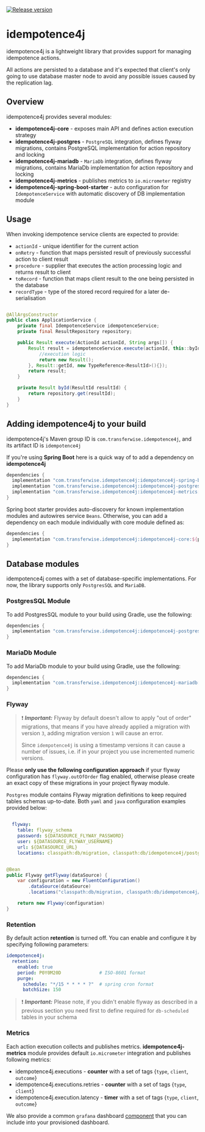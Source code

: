 <a href="https://img.shields.io/badge/release-1.4.0-orange">
        <img src="https://img.shields.io/badge/release-1.4.0-orange"
            alt="Release version"/></a>

# idempotence4j

idempotence4j is a lightweight library that provides support for managing idempotence actions.

All actions are persisted to a database and it's expected that client's only going to use database master node
 to avoid any possible issues caused by the replication lag.

## Overview

idempotence4j provides several modules:

- **idempotence4j-core** - exposes main API and defines action execution strategy
- **idempotence4j-postgres** - `PostgreSQL` integration, defines flyway migrations, contains PostgreSQL implementation for action repository and locking
- **idempotence4j-mariadb** - `MariaDb` integration, defines flyway migrations, contains MariaDb implementation for action repository and locking
- **idempotence4j-metrics** - publishes metrics to `io.micrometer` registry
- **idempotence4j-spring-boot-starter** - auto configuration for `IdempotenceService` with automatic discovery of DB implementation module


## Usage

When invoking idempotence service clients are expected to provide:

- `actionId` - unique identifier for the current action
- `onRetry` - function that maps persisted result of previously successful action to client result
- `procedure` - supplier that executes the action processing logic and returns result to client
- `toRecord` - function that maps client result to the one being persisted in the database
- `recordType` - type of the stored record required for a later de-serialisation

```java

@AllArgsConstructor
public class ApplicationService {
    private final IdempotenceService idempotenceService;
    private final ResultRepository repository;

    public Result execute(ActionId actionId, String args[]) {
        Result result = idempotenceService.execute(actionId, this::byId, () -> {
            //execution logic
            return new Result();
        }, Result::getId, new TypeReference<ResultId>(){});
        return result;
    }

    private Result byId(ResultId resultId) {
        return repository.get(resultId);
    }
}

```

## Adding idempotence4j to your build

idempotence4j's Maven group ID is `com.transferwise.idempotence4j`, and its artifact ID is `idempotence4j`

If you're using **Spring Boot** here is a quick way of to add a dependency on **idempotence4j**

```gradle
dependencies {
  implementation "com.transferwise.idempotence4j:idempotence4j-spring-boot-starter:${project['idempotence4j.version']}"
  implementation "com.transferwise.idempotence4j:idempotence4j-postgres:${project['idempotence4j.version']}"
  implementation "com.transferwise.idempotence4j:idempotence4j-metrics:${project['idempotence4j.version']}"
}
```
Spring boot starter provides auto-discovery for known implementation modules
and autowires service `Beans`. Otherwise, you can add a dependency on each module individually with core module defined as:

```gradle
dependencies {
  implementation "com.transferwise.idempotence4j:idempotence4j-core:${project['idempotence4j.version']}"
}
```

## Database modules

idempotence4j comes with a set of database-specific implementations.
For now, the library supports only `PostgresSQL` and `MariaDB`.

### PostgresSQL Module

To add PostgresSQL module to your build using Gradle, use the following:

```gradle
dependencies {
  implementation "com.transferwise.idempotence4j:idempotence4j-postgres:${project['idempotence4j.version']}"
}
```

### MariaDb Module

To add MariaDb module to your build using Gradle, use the following:

```gradle
dependencies {
  implementation "com.transferwise.idempotence4j:idempotence4j-mariadb:${project['idempotence4j.version']}"
}
```

### Flyway

> :exclamation: **_Important:_**  Flyway by default doesn't allow to apply "out of order" migrations, that means
> if you have already applied a migration with version `3`, adding migration version `1` will cause an error.
>
> Since `idempotence4j` is using a timestamp versions it can cause a number of issues, i.e. if in your project you use incremented numeric versions.

Please **only use the following configuration approach** if your flyway configuration has `flyway.outOfOrder` flag enabled, otherwise please create an exact copy of these migrations in your project flyway module.

`Postgres` module contains Flyway migration definitions to keep required tables schemas up-to-date. Both `yaml` and `java` configuration examples provided below:

```yaml

  flyway:
    table: flyway_schema
    password: ${DATASOURCE_FLYWAY_PASSWORD}
    user: ${DATASOURCE_FLYWAY_USERNAME}
    url: ${DATASOURCE_URL}
    locations: classpath:db/migration, classpath:db/idempotence4j/postgres

```


```java

@Bean
public Flyway getFlyway(dataSource) {
    var configuration = new FluentConfiguration()
        .dataSource(dataSource)
        .locations("classpath:db/migration, classpath:db/idempotence4j/postgres")

    return new Flyway(configuration)
}

```

### Retention

By default action **retention** is turned off. You can enable and configure it by specifying following parameters:

```yaml
idempotence4j:
  retention:
    enabled: true
    period: P0Y0M20D              # ISO-8601 format
    purge:
      schedule: "*/15 * * * * ?"  # spring cron format
      batchSize: 150
```


> :exclamation: **_Important:_**  Please note, if you didn't enable flyway as described in a previous section you need first to define required for `db-scheduled` tables in your schema

### Metrics

Each action execution collects and publishes metrics. **idempotence4j-metrics** module provides default `io.micrometer` integration and publishes following metrics:

- idempotence4j.executions - **counter** with a set of tags {`type`, `client`, `outcome`}
- idempotence4j.executions.retries - **counter** with a set of tags {`type`, `client`}
- idempotence4j.execution.latency - **timer** with a set of tags {`type`, `client`, `outcome`}

We also provide a common `grafana` dashboard [component](https://github.com/transferwise/grafana-dashboards/blob/master/dashboards/src/components/idempotence4j/actions.libsonnet) that you can include into your provisioned dashboard.

